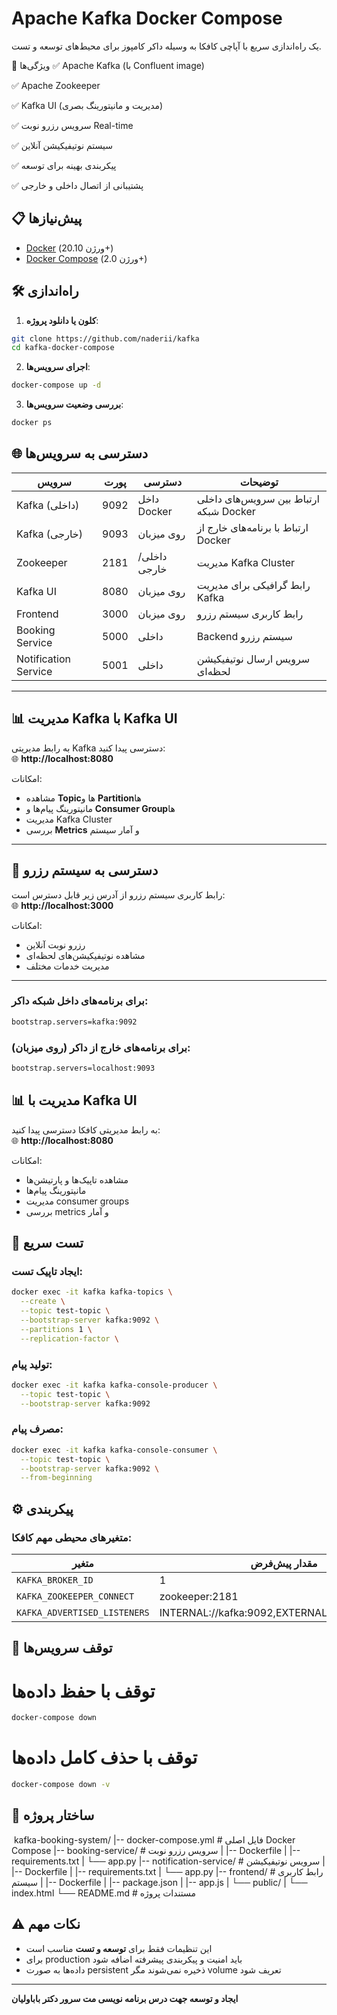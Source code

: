 # Apache Kafka Docker Compose

یک راه‌اندازی سریع با آپاچی کافکا به وسیله داکر کامپوز برای محیط‌های توسعه و تست.

🚀 ویژگی‌ها
✅ Apache Kafka (با Confluent image)

✅ Apache Zookeeper

✅ Kafka UI (مدیریت و مانیتورینگ بصری)

✅ سرویس رزرو نوبت Real-time

✅ سیستم نوتیفیکیشن آنلاین

✅ پیکربندی بهینه برای توسعه

✅ پشتیبانی از اتصال داخلی و خارجی

## 📋 پیش‌نیازها

- [Docker](https://docs.docker.com/get-docker/) (ورژن 20.10+)
- [Docker Compose](https://docs.docker.com/compose/install/) (ورژن 2.0+)

## 🛠️ راه‌اندازی

1. **کلون یا دانلود پروژه**:

```bash
git clone https://github.com/naderii/kafka
cd kafka-docker-compose
```

2. **اجرای سرویس‌ها**:

```bash
docker-compose up -d
```

3. **بررسی وضعیت سرویس‌ها**:

```bash
docker ps
```
## 🌐 دسترسی به سرویس‌ها

| سرویس               | پورت  | دسترسی       | توضیحات                       |
|---------------------|-------|--------------|--------------------------------|
| Kafka (داخلی)       | 9092  | داخل Docker  | ارتباط بین سرویس‌های داخلی شبکه Docker |
| Kafka (خارجی)       | 9093  | روی میزبان   | ارتباط با برنامه‌های خارج از Docker    |
| Zookeeper           | 2181  | داخلی/خارجی  | مدیریت Kafka Cluster            |
| Kafka UI            | 8080  | روی میزبان   | رابط گرافیکی برای مدیریت Kafka |
| Frontend            | 3000  | روی میزبان   | رابط کاربری سیستم رزرو         |
| Booking Service     | 5000  | داخلی        | Backend سیستم رزرو              |
| Notification Service| 5001  | داخلی        | سرویس ارسال نوتیفیکیشن لحظه‌ای |

---

## 📊 مدیریت Kafka با Kafka UI

به رابط مدیریتی Kafka دسترسی پیدا کنید:  
🌐 **http://localhost:8080**

امکانات:
- مشاهده **Topic**‌ها و **Partition**‌ها
- مانیتورینگ پیام‌ها و **Consumer Group**‌ها
- مدیریت Kafka Cluster
- بررسی **Metrics** و آمار سیستم

---

## 🎯 دسترسی به سیستم رزرو

رابط کاربری سیستم رزرو از آدرس زیر قابل دسترس است:  
🌐 **http://localhost:3000**

امکانات:
- رزرو نوبت آنلاین
- مشاهده نوتیفیکیشن‌های لحظه‌ای
- مدیریت خدمات مختلف

---

### برای برنامه‌های داخل شبکه داکر:

```bash
bootstrap.servers=kafka:9092
```

### برای برنامه‌های خارج از داکر (روی میزبان):

```bash
bootstrap.servers=localhost:9093
```

## 📊 مدیریت با Kafka UI

به رابط مدیریتی کافکا دسترسی پیدا کنید:  
🌐 **http://localhost:8080**

امکانات:
- مشاهده تاپیک‌ها و پارتیشن‌ها
- مانیتورینگ پیام‌ها
- مدیریت consumer groups
- بررسی metrics و آمار

## 🧪 تست سریع

### ایجاد تاپیک تست:

```bash
docker exec -it kafka kafka-topics \
  --create \
  --topic test-topic \
  --bootstrap-server kafka:9092 \
  --partitions 1 \
  --replication-factor \
  ```

### تولید پیام:

```bash
docker exec -it kafka kafka-console-producer \
  --topic test-topic \
  --bootstrap-server kafka:9092
  ```

### مصرف پیام:
```bash
docker exec -it kafka kafka-console-consumer \
  --topic test-topic \
  --bootstrap-server kafka:9092 \
  --from-beginning
  ```

## ⚙️ پیکربندی

### متغیرهای محیطی مهم کافکا:

| متغیر | مقدار پیش‌فرض | توضیحات |
|-------|---------------|---------|
| `KAFKA_BROKER_ID` | 1 | شناسه بروکر |
| `KAFKA_ZOOKEEPER_CONNECT` | zookeeper:2181 | آدرس زوکیپر |
| `KAFKA_ADVERTISED_LISTENERS` | INTERNAL://kafka:9092,EXTERNAL://localhost:9093 | لیست‌کننده‌ها |

## 🛑 توقف سرویس‌ها


# توقف با حفظ داده‌ها

```bash
docker-compose down
```
# توقف با حذف کامل داده‌ها

```bash
docker-compose down -v
```

## 📁 ساختار پروژه

‍‍‍
kafka-booking-system/
|-- docker-compose.yml # فایل اصلی Docker Compose
|-- booking-service/ # سرویس رزرو نوبت
| |-- Dockerfile
| |-- requirements.txt
| └── app.py
|-- notification-service/ # سرویس نوتیفیکیشن
| |-- Dockerfile
| |-- requirements.txt
| └── app.py
|-- frontend/ # رابط کاربری سیستم
| |-- Dockerfile
| |-- package.json
| |-- app.js
| └── public/
| └── index.html
└── README.md # مستندات پروژه

## ⚠️ نکات مهم

- این تنظیمات فقط برای **توسعه و تست** مناسب است
- برای production باید امنیت و پیکربندی پیشرفته اضافه شود
- داده‌ها به صورت persistent ذخیره نمی‌شوند مگر volume تعریف شود


---

**ایجاد و توسعه جهت درس برنامه نویسی مت سرور دکتر باباولیان**